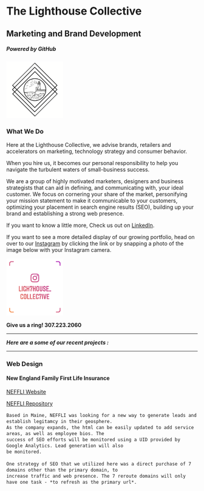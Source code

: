 # The Lighthouse Collective
## Marketing and Brand Development
##### Powered by GitHub

<img src="/img/simpleLighthouseWithinGeometry.png" alt="profilePhoto"
        title="Picture of me" width="150" height="150" />

### What We Do

Here at the Lighthouse Collective, we advise brands, retailers and accelerators on marketing, technology strategy and consumer behavior.

When you hire us, it becomes our personal responsibility to help you navigate the turbulent waters of small-business success.

We are a group of highly motivated marketers, designers and business strategists that can aid in defining, and communicating with, your ideal customer. We focus on cornering your share of the market, personifying your mission statement to make it communicable to your customers, optimizing your placement in search engine results (SEO), building up your brand and establishing a strong web presence.

If you want to know a little more, 
Check us out on [LinkedIn](https://www.linkedin.com/company/lighthousecollective/).

If you want to see a more detailed display of our growing portfolio, head on over to our [Instagram](https://www.instagram.com/ligh7house_collec7ive/) by clicking the link or by snapping a photo of the image below with your Instagram camera.

<img src="/img/ligh7house_collec7ive.png" alt="instagramTag"
        title="Instagram Social Tag" width="150" height="150" />
        
        
**Give us a ring!       307.223.2060** 

___ 
***Here are a some of our recent projects :***
___

### Web Design

#### New England Family First Life Insurance

[NEFFLI Website](http://www.newenglandffl.com)

[NEFFLI Repository](https://github.com/lighthouseCollective/neffliWebsite)

    Based in Maine, NEFFLI was looking for a new way to generate leads and establish legitamcy in their geosphere. 
    As the company expands, the html can be easily updated to add service areas, as well as employee bios. The
    success of SEO efforts will be monitored using a UID provided by Google Analytics. Lead generation will also 
    be monitored. 

    One strategy of SEO that we utilized here was a direct purchase of 7 domains other than the primary domain, to 
    increase traffic and web presence. The 7 reroute domains will only have one task - *to refresh as the primary url*. 
